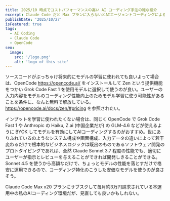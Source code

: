 ```yaml
---
title: 2025/10 時点でコストパフォーマンスの高い AI コーディング手法の雑な紹介
excerpt: Claude Code だと Max プランに入らないとAIエージェントコーディングによるソフトウェアのゼロイチを開発し切ることができない。でも Sonnet 4.5 じゃなくて、 Sonnet 3.7 くらいの性能でいいから、より安価にリミットなくAIに作らせたいときに参考にしたい代替案のまとめ。
publishDate: '2025/10/27'
isFeatured: true
tags:
  - AI Coding
  - Claude Code
  - OpenCode
seo:
  image:
    src: '/logo.png'
    alt: 'logo of this site'
---
```


ソースコードがぶっちゃけ将来的にモデルの学習に使われても良いよって場合は、OpenCode https://opencode.ai/ をインストールして Zen という提供機能をつかい
Grok Code Fast 1 を使用モデルに選択して使うのが良い。ユーザーの入力内容をモデルのコーディング性能向上のためモデル学習に使う可能性があることを条件に、なんと無料で解放している。 https://opencode.ai/docs/zen/#pricing を参照されたい。

インプットを学習に使われたくない場合は、同じく OpenCode で Grok Code Fast 1 や Anthropic の Haiku, Z.ai (中国企業だが) の GLM-4.6 などが使えるように BYOK してモデルを有効にしてAIコーディングするのがおすすめ。世にありふれているのようなシステム構成や画面構成、入力データの違いによって若干変わるだけで根本的なビジネスロジックは既出のものであるソフトウェア開発のプロトタイピングであれば、全然 Claude Sonnet 3.7 程度の性能でも、適切にユーザーが指示とレビューを与えることができれば開発しきることができる。Sonnet 4.5 を使うから高額なだけで、ちょっとモデルの性能を落とすだけで格安に運用できるので、コーディング特化のこうした安価なモデルを使うのが良さそう。

Claude Code Max x20 プランにサブスクして毎月約3万円請求されている本運用中の私のAIコーディング環境だが、見直しても良いかもしれない。